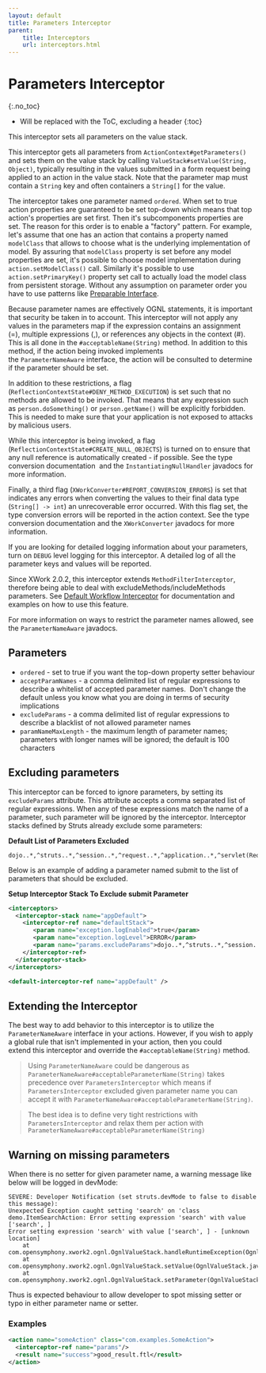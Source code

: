 ```yaml
---
layout: default
title: Parameters Interceptor
parent:
    title: Interceptors
    url: interceptors.html
---
```


# Parameters Interceptor
{:.no_toc}

* Will be replaced with the ToC, excluding a header
{:toc}

This interceptor sets all parameters on the value stack.

This interceptor gets all parameters from `ActionContext#getParameters()` and sets them on the value stack by calling 
`ValueStack#setValue(String, Object)`, typically resulting in the values submitted in a form request being applied 
to an action in the value stack. Note that the parameter map must contain a `String` key and often containers a `String[]`
for the value.

The interceptor takes one parameter named `ordered`. When set to true action properties are guaranteed to be set top-down 
which means that top action's properties are set first. Then it's subcomponents properties are set. The reason for this 
order is to enable a "factory" pattern. For example, let's assume that one has an action that contains a property named
`modelClass` that allows to choose what is the underlying implementation of model. By assuring that `modelClass`
property is set before any model properties are set, it's possible to choose model implementation during 
`action.setModelClass()` call. Similarly it's possible to use `action.setPrimaryKey()` property set call to actually 
load the model class from persistent storage. Without any assumption on parameter order you have to use patterns 
like [Preparable Interface](prepare-interceptor).

Because parameter names are effectively OGNL statements, it is important that security be taken in to account. This 
interceptor will not apply any values in the parameters map if the expression contains an assignment (=), multiple 
expressions (,), or references any objects in the context (#). This is all done in the `#acceptableName(String)`
method. In addition to this method, if the action being invoked implements the `ParameterNameAware` interface, the action 
will be consulted to determine if the parameter should be set.

In addition to these restrictions, a flag (`ReflectionContextState#DENY_METHOD_EXECUTION`) is set such that no methods 
are allowed to be invoked. That means that any expression such as `person.doSomething()` or `person.getName()` will be 
explicitly forbidden. This is needed to make sure that your application is not exposed to attacks by malicious users.

While this interceptor is being invoked, a flag (`ReflectionContextState#CREATE_NULL_OBJECTS`) is turned on to ensure 
that any null reference is automatically created - if possible. See the type conversion documentation 
and the `InstantiatingNullHandler` javadocs for more information.

Finally, a third flag (`XWorkConverter#REPORT_CONVERSION_ERRORS`) is set that indicates any errors when converting 
the values to their final data type (`String[] -> int`) an unrecoverable error occurred. With this flag set, the type 
conversion errors will be reported in the action context. See the type conversion documentation and the `XWorkConverter`
javadocs for more information.

If you are looking for detailed logging information about your parameters, turn on `DEBUG` level logging for this
interceptor. A detailed log of all the parameter keys and values will be reported.

Since XWork 2.0.2, this interceptor extends `MethodFilterInterceptor`, therefore being able to deal with 
excludeMethods/includeMethods parameters. See [Default Workflow Interceptor](default-workflow-interceptor) 
for documentation and examples on how to use this feature.

For more information on ways to restrict the parameter names allowed, see the `ParameterNameAware` javadocs.

## Parameters

- `ordered` - set to true if you want the top-down property setter behaviour
- `acceptParamNames` - a comma delimited list of regular expressions to describe a whitelist of accepted parameter names. 
  Don't change the default unless you know what you are doing in terms of security implications
- `excludeParams` - a comma delimited list of regular expressions to describe a blacklist of not allowed parameter names
- `paramNameMaxLength` - the maximum length of parameter names; parameters with longer names will be ignored; 
  the default is 100 characters

## Excluding parameters

This interceptor can be forced to ignore parameters, by setting its `excludeParams` attribute. This attribute accepts 
a comma separated list of regular expressions. When any of these expressions match the name of a parameter, such parameter 
will be ignored by the interceptor. Interceptor stacks defined by Struts already exclude some parameters:

**Default List of Parameters Excluded**

```
dojo..*,^struts..*,^session..*,^request..*,^application..*,^servlet(Request|Response)..*,parameters...*
```

Below is an example of adding a parameter named submit to the list of parameters that should be excluded.

**Setup Interceptor Stack To Exclude submit Parameter**

```xml
<interceptors>
  <interceptor-stack name="appDefault">
    <interceptor-ref name="defaultStack">
       <param name="exception.logEnabled">true</param>
       <param name="exception.logLevel">ERROR</param>
       <param name="params.excludeParams">dojo..*,^struts..*,^session..*,^request..*,^application..*,^servlet(Request|Response)..*,parameters...*,submit</param>
    </interceptor-ref>
  </interceptor-stack>
</interceptors>

<default-interceptor-ref name="appDefault" />
```

## Extending the Interceptor

The best way to add behavior to this interceptor is to utilize the `ParameterNameAware` interface in your actions. 
However, if you wish to apply a global rule that isn't implemented in your action, then you could extend this interceptor 
and override the `#acceptableName(String)` method.

> Using `ParameterNameAware` could be dangerous as `ParameterNameAware#acceptableParameterName(String)` takes precedence 
> over `ParametersInterceptor` which means if `ParametersInterceptor` excluded given parameter name you can accept 
> it with `ParameterNameAware#acceptableParameterName(String)`.

> The best idea is to define very tight restrictions with `ParametersInterceptor` and relax them per action 
> with `ParameterNameAware#acceptableParameterName(String)`

## Warning on missing parameters

When there is no setter for given parameter name, a warning message like below will be logged in devMode:

```
SEVERE: Developer Notification (set struts.devMode to false to disable this message):
Unexpected Exception caught setting 'search' on 'class demo.ItemSearchAction: Error setting expression 'search' with value ['search', ]
Error setting expression 'search' with value ['search', ] - [unknown location]
    at com.opensymphony.xwork2.ognl.OgnlValueStack.handleRuntimeException(OgnlValueStack.java:201)
    at com.opensymphony.xwork2.ognl.OgnlValueStack.setValue(OgnlValueStack.java:178)
    at com.opensymphony.xwork2.ognl.OgnlValueStack.setParameter(OgnlValueStack.java:152)
```

Thus is expected behaviour to allow developer to spot missing setter or typo in either parameter name or setter.

### Examples

```xml
<action name="someAction" class="com.examples.SomeAction">
  <interceptor-ref name="params"/>
  <result name="success">good_result.ftl</result>
</action>
```

